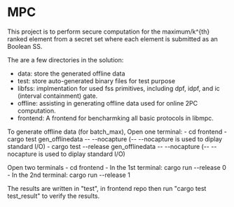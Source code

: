 # MPC
This project is to perform secure computation for the maximum/k^{th} ranked element from a secret set where each element is submitted as an Boolean SS.

The are a few directories in the solution:
  - data: store the generated offline data
  - test: store auto-generated binary files for test purpose
  - libfss: implmentation for used fss primitives, including dpf, idpf, and ic (interval containment) gate.
  - offline: assisting in generating offline data used for online 2PC computation.
  - frontend: A frontend for bencharmking all basic protocols in libmpc.

To generate offline data (for batch_max), Open one terminal:
    - cd frontend
    - cargo test gen_offlinedata -- --nocapture (-- --nocapture is used to diplay standard I/O)
    - cargo test --release gen_offlinedata -- --nocapture (-- --nocapture is used to diplay standard I/O)

Open two terminals
    - cd frontend
    - In the 1st terminal: cargo run --release 0
    - In the 2nd terminal: cargo run --release 1

The results are written in "test", in frontend repo then run "cargo test test_result" to verify the results.


<!-- 
How to run the whole benchmarking from scratch?

1. git clone https://github.com/nann-cheng/FSS-KRE.git

git checkout -b latest
git branch --set-upstream-to=origin/latest


2.(for rustc) apt update
curl --proto '=https' --tlsv1.2 -sSf https://sh.rustup.rs | sh

3.firewall

apt install ufw
ufw enable

ufw allow 8088/tcp
ufw disable
ufw enable

 -->
